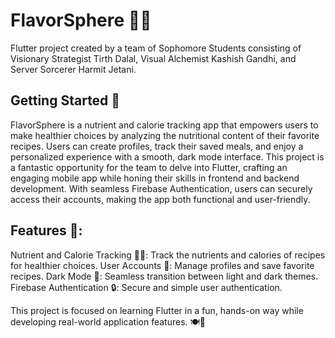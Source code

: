 # FlavorSphere 🍳🥘
Flutter project created by a team of Sophomore Students consisting of Visionary Strategist Tirth Dalal, Visual Alchemist Kashish Gandhi, and Server Sorcerer Harmit Jetani.

## Getting Started 🚀
FlavorSphere is a nutrient and calorie tracking app that empowers users to make healthier choices by analyzing the nutritional content of their favorite recipes. Users can create profiles, track their saved meals, and enjoy a personalized experience with a smooth, dark mode interface. This project is a fantastic opportunity for the team to delve into Flutter, crafting an engaging mobile app while honing their skills in frontend and backend development. With seamless Firebase Authentication, users can securely access their accounts, making the app both functional and user-friendly.

## Features 🎯:
Nutrient and Calorie Tracking 🥗🍎: Track the nutrients and calories of recipes for healthier choices.
User Accounts 👤: Manage profiles and save favorite recipes.
Dark Mode 🌙: Seamless transition between light and dark themes.
Firebase Authentication 🔒: Secure and simple user authentication.


This project is focused on learning Flutter in a fun, hands-on way while developing real-world application features. 🍽️📱

